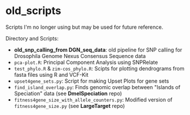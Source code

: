 # old_scripts
Scripts I'm no longer using but may be used for future reference.

Directory and Scripts:

- **old_snp_calling_from DGN_seq_data**: old pipeline for SNP calling for Drosophila Genome Nexus Consensus Sequence data
- `pca-plot.R`: Principal Component Analysis using SNPRelate
- `test_phylo.R` & `zim-cos_phylo.R`: Scipts for plotting dendrograms from fasta files using R and VCF-Kit
- `upset4gene_sets.py`: Script for making Upset Plots for gene sets
- `find_island_overlap.py`: Finds genomic overlap between "Islands of Speciation" data (see **DmelSpeciation** repo)
- `fitness4gene_size_with_allele_counters.py`: Modified version of `fitness4gene_size.py` (see **LargeTarget** repo)
